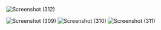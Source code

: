 ![Screenshot (312)](https://github.com/user-attachments/assets/4e416c1b-a094-40ff-af1e-0a5d2848dd82)

![Screenshot (309)](https://github.com/user-attachments/assets/64c5f82f-ba3f-459f-9bfd-f3cff49fc496)
![Screenshot (310)](https://github.com/user-attachments/assets/f04fed6c-932a-412a-9272-88c4cca8d693)
![Screenshot (311)](https://github.com/user-attachments/assets/d9a597d2-1f3c-4450-850e-83ad100887ea)



